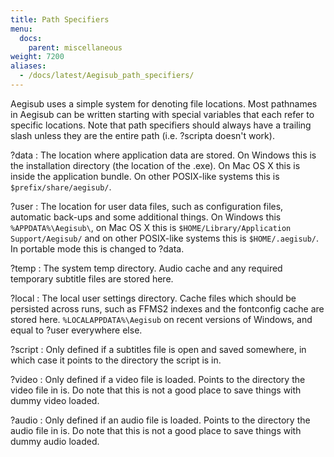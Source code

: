 ```yaml
---
title: Path Specifiers
menu:
  docs:
    parent: miscellaneous
weight: 7200
aliases:
  - /docs/latest/Aegisub_path_specifiers/
---
```


Aegisub uses a simple system for denoting file locations. Most pathnames in
Aegisub can be written starting with special variables that each refer to
specific locations. Note that path specifiers should always have a trailing
slash unless they are the entire path (i.e. ?scripta doesn't work).

?data
: The location where application data are stored. On Windows this is the
  installation directory (the location of the .exe). On Mac OS X this is
  inside the application bundle. On other POSIX-like systems this is
  `$prefix/share/aegisub/`.

?user
: The location for user data files, such as configuration
  files, automatic back-ups and some additional things. On Windows this
  `%APPDATA%\Aegisub\`, on Mac OS X this is `$HOME/Library/Application   Support/Aegisub/` and on other POSIX-like systems this is
  `$HOME/.aegisub/`. In portable mode this is changed to ?data.

?temp
: The system temp directory. Audio cache and any required temporary
  subtitle files are stored here.

?local
: The local user settings directory. Cache files which should be
  persisted across runs, such as FFMS2 indexes and the fontconfig cache are
  stored here. `%LOCALAPPDATA%\Aegisub` on recent versions of Windows, and
  equal to ?user everywhere else.

?script
: Only defined if a subtitles file is open and saved somewhere, in which
  case it points to the directory the script is in.

?video
: Only defined if a video file is loaded. Points to the directory the
  video file in is. Do note that this is not a good place to save things with
  dummy video loaded.

?audio
: Only defined if an audio file is loaded. Points to the directory the
  audio file in is. Do note that this is not a good place to save things with
  dummy audio loaded.
